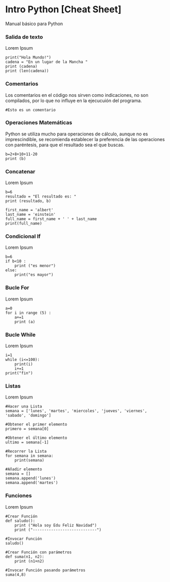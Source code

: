 # Intro Python [Cheat Sheet]

Manual básico para Python

### Salida de texto
Lorem Ipsum
```
print("Hola Mundo!")
cadena = "En un lugar de la Mancha "
print (cadena)
print (len(cadena))
```

### Comentarios
Los comentarios en el código nos sirven como indicaciones, no son compilados, por lo que no influye en la ejecucuión del programa.
```
#Esto es un comentario
```

### Operaciones Matemáticas
Python se utiliza mucho para operaciones de cálculo, aunque no es imprescindible, se recomienda establecer la preferencia de las operaciones con paréntesis, para que el resultado sea el que buscas.
```
b=2+8+10+11-20
print (b)
```

### Concatenar
Lorem Ipsum
```
b=6
resultado = "El resultado es: "
print (resultado, b)
```
```
first_name = 'albert'
last_name = 'einstein'
full_name = first_name + ' ' + last_name
print(full_name)
```

### Condicional If
Lorem Ipsum
```
b=6
if b<10 :
    print ("es menor")
else:
    print("es mayor")
```

### Bucle For
Lorem Ipsum
```
a=0
for i in range (5) :
    a+=1
    print (a)
```

### Bucle While
Lorem Ipsum
```
i=1
while (i<=100):
    print(i)
    i+=1
print("fin")
```

### Listas
Lorem Ipsum
```
#Hacer una Lista
semana = ['lunes', 'martes', 'miercoles', 'jueves', 'viernes', 'sabado', 'domingo']

#Obtener el primer elemento
primero = semana[0]

#Obtener el último elemento
ultimo = semana[-1]

#Recorrer la Lista
for semana in semana:
    print(semana)

#Añadir elemento
semana = []
semana.append('lunes')
semana.append('martes')
```

### Funciones
Lorem Ipsum
```
#Crear Función
def saludo():
    print ("Hola soy Edu Feliz Navidad")
    print ("----------------------------")

#Invocar Función
saludo()
```
```
#Crear Función con parámetros
def suma(n1, n2):
    print (n1+n2)

#Invocar Función pasando parámetros
suma(4,8)
```
